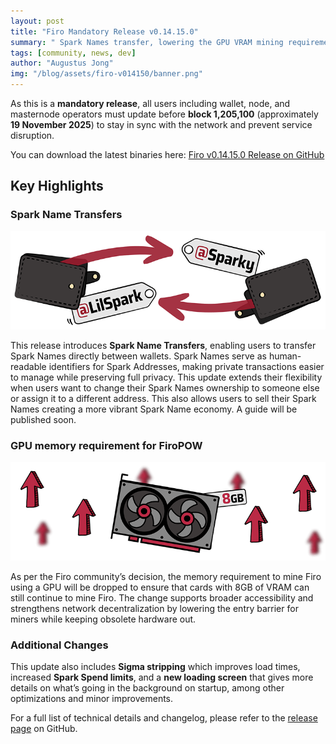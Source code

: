 ```yaml
---
layout: post
title: "Firo Mandatory Release v0.14.15.0"
summary: " Spark Names transfer, lowering the GPU VRAM mining requirement and more"
tags: [community, news, dev]
author: "Augustus Jong"
img: "/blog/assets/firo-v014150/banner.png"
---
```

As this is a **mandatory release**, all users including wallet, node, and masternode operators must update before **block 1,205,100** (approximately **19 November 2025**) to stay in sync with the network and prevent service disruption.

You can download the latest binaries here: [Firo v0.14.15.0 Release on GitHub](https://github.com/firoorg/firo/releases/tag/v0.14.15.0)

## Key Highlights

### Spark Name Transfers

![Spark name transfer](/blog/assets/firo-v014150/Swap-Names.png)

This release introduces **Spark Name Transfers**, enabling users to transfer Spark Names directly between wallets. Spark Names serve as human-readable identifiers for Spark Addresses, making private transactions easier to manage while preserving full privacy. This update extends their flexibility when users want to change their Spark Names ownership to someone else or assign it to a different address. This also allows users to sell their Spark Names creating a more vibrant Spark Name economy. A guide will be published soon.

### GPU memory requirement for FiroPOW

![GPU VRAM](/blog/assets/firo-v014150/Mining-Upgrade.png)

As per the Firo community’s decision, the memory requirement to mine Firo using a GPU will be dropped to ensure that cards with 8GB of VRAM can still continue to mine Firo. The change supports broader accessibility and strengthens network decentralization by lowering the entry barrier for miners while keeping obsolete hardware out.

### Additional Changes

This update also includes **Sigma stripping** which improves load times, increased **Spark Spend limits**, and a **new loading screen** that gives more details on what’s going in the background on startup, among other optimizations and minor improvements.

For a full list of technical details and changelog, please refer to the [release page](https://github.com/firoorg/firo/releases/tag/v0.14.15.0/) on GitHub.

